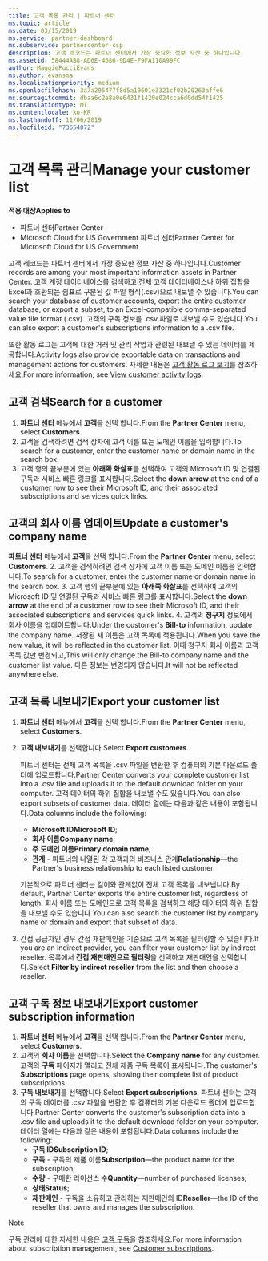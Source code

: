 ```yaml
---
title: 고객 목록 관리 | 파트너 센터
ms.topic: article
ms.date: 03/15/2019
ms.service: partner-dashboard
ms.subservice: partnercenter-csp
description: 고객 레코드는 파트너 센터에서 가장 중요한 정보 자산 중 하나입니다.
ms.assetid: 58444AB8-AD6E-4686-9D4E-F9FA110A99FC
author: MaggiePucciEvans
ms.author: evansma
ms.localizationpriority: medium
ms.openlocfilehash: 3a7a295477f8d5a19601e3321cf02b20263affe6
ms.sourcegitcommit: dbaa6c2e8a0e6431f1420e024cca6d0dd54f1425
ms.translationtype: MT
ms.contentlocale: ko-KR
ms.lasthandoff: 11/06/2019
ms.locfileid: "73654072"
---
```

# <a name="manage-your-customer-list"></a><span data-ttu-id="268b5-103">고객 목록 관리</span><span class="sxs-lookup"><span data-stu-id="268b5-103">Manage your customer list</span></span>

<span data-ttu-id="268b5-104">**적용 대상**</span><span class="sxs-lookup"><span data-stu-id="268b5-104">**Applies to**</span></span>

-  <span data-ttu-id="268b5-105">파트너 센터</span><span class="sxs-lookup"><span data-stu-id="268b5-105">Partner Center</span></span>
-  <span data-ttu-id="268b5-106">Microsoft Cloud for US Government 파트너 센터</span><span class="sxs-lookup"><span data-stu-id="268b5-106">Partner Center for Microsoft Cloud for US Government</span></span>


<span data-ttu-id="268b5-107">고객 레코드는 파트너 센터에서 가장 중요한 정보 자산 중 하나입니다.</span><span class="sxs-lookup"><span data-stu-id="268b5-107">Customer records are among your most important information assets in Partner Center.</span></span> <span data-ttu-id="268b5-108">고객 계정 데이터베이스를 검색하고 전체 고객 데이터베이스나 하위 집합을 Excel과 호환되는 쉼표로 구분된 값 파일 형식(.csv)으로 내보낼 수 있습니다.</span><span class="sxs-lookup"><span data-stu-id="268b5-108">You can search your database of customer accounts, export the entire customer database, or export a subset, to an Excel-compatible comma-separated value file format (.csv).</span></span> <span data-ttu-id="268b5-109">고객의 구독 정보를 .csv 파일로 내보낼 수도 있습니다.</span><span class="sxs-lookup"><span data-stu-id="268b5-109">You can also export a customer's subscriptions information to a .csv file.</span></span>

<span data-ttu-id="268b5-110">또한 활동 로그는 고객에 대한 거래 및 관리 작업과 관련된 내보낼 수 있는 데이터를 제공합니다.</span><span class="sxs-lookup"><span data-stu-id="268b5-110">Activity logs also provide exportable data on transactions and management actions for customers.</span></span> <span data-ttu-id="268b5-111">자세한 내용은 [고객 활동 로그 보기](activity-logs.md)를 참조하세요.</span><span class="sxs-lookup"><span data-stu-id="268b5-111">For more information, see [View customer activity logs](activity-logs.md).</span></span>


## <a name="search-for-a-customer"></a><span data-ttu-id="268b5-112">고객 검색</span><span class="sxs-lookup"><span data-stu-id="268b5-112">Search for a customer</span></span>

1.  <span data-ttu-id="268b5-113">**파트너 센터** 메뉴에서 **고객**을 선택 합니다.</span><span class="sxs-lookup"><span data-stu-id="268b5-113">From the **Partner Center** menu, select **Customers**.</span></span>
2.  <span data-ttu-id="268b5-114">고객을 검색하려면 검색 상자에 고객 이름 또는 도메인 이름을 입력합니다.</span><span class="sxs-lookup"><span data-stu-id="268b5-114">To search for a customer, enter the customer name or domain name in the search box.</span></span>
3.  <span data-ttu-id="268b5-115">고객 행의 끝부분에 있는 **아래쪽 화살표**를 선택하여 고객의 Microsoft ID 및 연결된 구독과 서비스 빠른 링크를 표시합니다.</span><span class="sxs-lookup"><span data-stu-id="268b5-115">Select the **down arrow** at the end of a customer row to see their Microsoft ID, and their associated subscriptions and services quick links.</span></span>

## <a name="update-a-customers-company-name"></a><span data-ttu-id="268b5-116">고객의 회사 이름 업데이트</span><span class="sxs-lookup"><span data-stu-id="268b5-116">Update a customer's company name</span></span>

<span data-ttu-id="268b5-117">**파트너 센터** 메뉴에서 **고객**을 선택 합니다.</span><span class="sxs-lookup"><span data-stu-id="268b5-117">From the **Partner Center** menu, select **Customers**.</span></span>
2.  <span data-ttu-id="268b5-118">고객을 검색하려면 검색 상자에 고객 이름 또는 도메인 이름을 입력합니다.</span><span class="sxs-lookup"><span data-stu-id="268b5-118">To search for a customer, enter the customer name or domain name in the search box.</span></span>
3.  <span data-ttu-id="268b5-119">고객 행의 끝부분에 있는 **아래쪽 화살표**를 선택하여 고객의 Microsoft ID 및 연결된 구독과 서비스 빠른 링크를 표시합니다.</span><span class="sxs-lookup"><span data-stu-id="268b5-119">Select the **down arrow** at the end of a customer row to see their Microsoft ID, and their associated subscriptions and services quick links.</span></span>
4.  <span data-ttu-id="268b5-120">고객의 **청구지** 정보에서 회사 이름을 업데이트합니다.</span><span class="sxs-lookup"><span data-stu-id="268b5-120">Under the customer's **Bill-to** information, update the company name.</span></span> <span data-ttu-id="268b5-121">저장된 새 이름은 고객 목록에 적용됩니다.</span><span class="sxs-lookup"><span data-stu-id="268b5-121">When you save the new value, it will be reflected in the customer list.</span></span> <span data-ttu-id="268b5-122">이때 청구지 회사 이름과 고객 목록 값만 변경되고,</span><span class="sxs-lookup"><span data-stu-id="268b5-122">This will only change the Bill-to company name and the customer list value.</span></span> <span data-ttu-id="268b5-123">다른 정보는 변경되지 않습니다.</span><span class="sxs-lookup"><span data-stu-id="268b5-123">It will not be reflected anywhere else.</span></span>

## <a name="export-your-customer-list"></a><span data-ttu-id="268b5-124">고객 목록 내보내기</span><span class="sxs-lookup"><span data-stu-id="268b5-124">Export your customer list</span></span>

1.  <span data-ttu-id="268b5-125">**파트너 센터** 메뉴에서 **고객**을 선택 합니다.</span><span class="sxs-lookup"><span data-stu-id="268b5-125">From the **Partner Center** menu, select **Customers**.</span></span>
2.  <span data-ttu-id="268b5-126">**고객 내보내기**를 선택합니다.</span><span class="sxs-lookup"><span data-stu-id="268b5-126">Select **Export customers**.</span></span>

    <span data-ttu-id="268b5-127">파트너 센터는 전체 고객 목록을 .csv 파일을 변환한 후 컴퓨터의 기본 다운로드 폴더에 업로드합니다.</span><span class="sxs-lookup"><span data-stu-id="268b5-127">Partner Center converts your complete customer list into a .csv file and uploads it to the default download folder on your computer.</span></span> <span data-ttu-id="268b5-128">고객 데이터의 하위 집합을 내보낼 수도 있습니다.</span><span class="sxs-lookup"><span data-stu-id="268b5-128">You can also export subsets of customer data.</span></span> <span data-ttu-id="268b5-129">데이터 열에는 다음과 같은 내용이 포함됩니다.</span><span class="sxs-lookup"><span data-stu-id="268b5-129">Data columns include the following:</span></span>

    -   <span data-ttu-id="268b5-130">**Microsoft ID**</span><span class="sxs-lookup"><span data-stu-id="268b5-130">**Microsoft ID**;</span></span>
    -   <span data-ttu-id="268b5-131">**회사 이름**</span><span class="sxs-lookup"><span data-stu-id="268b5-131">**Company name**;</span></span>
    -   <span data-ttu-id="268b5-132">**주 도메인 이름**</span><span class="sxs-lookup"><span data-stu-id="268b5-132">**Primary domain name**;</span></span>
    -   <span data-ttu-id="268b5-133">**관계** - 파트너의 나열된 각 고객과의 비즈니스 관계</span><span class="sxs-lookup"><span data-stu-id="268b5-133">**Relationship**—the Partner's business relationship to each listed customer.</span></span>

    <span data-ttu-id="268b5-134">기본적으로 파트너 센터는 길이와 관계없이 전체 고객 목록을 내보냅니다.</span><span class="sxs-lookup"><span data-stu-id="268b5-134">By default, Partner Center exports the entire customer list, regardless of length.</span></span> <span data-ttu-id="268b5-135">회사 이름 또는 도메인으로 고객 목록을 검색하고 해당 데이터의 하위 집합을 내보낼 수도 있습니다.</span><span class="sxs-lookup"><span data-stu-id="268b5-135">You can also search the customer list by company name or domain and export that subset of data.</span></span>

3.  <span data-ttu-id="268b5-136">간접 공급자인 경우 간접 재판매인을 기준으로 고객 목록을 필터링할 수 있습니다.</span><span class="sxs-lookup"><span data-stu-id="268b5-136">If you are an indirect provider, you can filter your customer list by indirect reseller.</span></span> <span data-ttu-id="268b5-137">목록에서 **간접 재판매인으로 필터링**을 선택하고 재판매인을 선택합니다.</span><span class="sxs-lookup"><span data-stu-id="268b5-137">Select **Filter by indirect reseller** from the list and then choose a reseller.</span></span>


## <a name="export-customer-subscription-information"></a><span data-ttu-id="268b5-138">고객 구독 정보 내보내기</span><span class="sxs-lookup"><span data-stu-id="268b5-138">Export customer subscription information</span></span>

1.  <span data-ttu-id="268b5-139">**파트너 센터** 메뉴에서 **고객**을 선택 합니다.</span><span class="sxs-lookup"><span data-stu-id="268b5-139">From the **Partner Center** menu, select **Customers**.</span></span>
2.  <span data-ttu-id="268b5-140">고객의 **회사 이름**을 선택합니다.</span><span class="sxs-lookup"><span data-stu-id="268b5-140">Select the **Company name** for any customer.</span></span> <span data-ttu-id="268b5-141">고객의 **구독** 페이지가 열리고 전체 제품 구독 목록이 표시됩니다.</span><span class="sxs-lookup"><span data-stu-id="268b5-141">The customer's **Subscriptions** page opens, showing their complete list of product subscriptions.</span></span>
3.  <span data-ttu-id="268b5-142">**구독 내보내기**를 선택합니다.</span><span class="sxs-lookup"><span data-stu-id="268b5-142">Select **Export subscriptions**.</span></span> <span data-ttu-id="268b5-143">파트너 센터는 고객의 구독 데이터를 .csv 파일을 변환한 후 컴퓨터의 기본 다운로드 폴더에 업로드합니다.</span><span class="sxs-lookup"><span data-stu-id="268b5-143">Partner Center converts the customer's subscription data into a .csv file and uploads it to the default download folder on your computer.</span></span> <span data-ttu-id="268b5-144">데이터 열에는 다음과 같은 내용이 포함됩니다.</span><span class="sxs-lookup"><span data-stu-id="268b5-144">Data columns include the following:</span></span>
    -   <span data-ttu-id="268b5-145">**구독 ID**</span><span class="sxs-lookup"><span data-stu-id="268b5-145">**Subscription ID**;</span></span>
    -   <span data-ttu-id="268b5-146">**구독** - 구독의 제품 이름</span><span class="sxs-lookup"><span data-stu-id="268b5-146">**Subscription**—the product name for the subscription;</span></span>
    -   <span data-ttu-id="268b5-147">**수량** - 구매한 라이선스 수</span><span class="sxs-lookup"><span data-stu-id="268b5-147">**Quantity**—number of purchased licenses;</span></span>
    -   <span data-ttu-id="268b5-148">**상태**</span><span class="sxs-lookup"><span data-stu-id="268b5-148">**Status**;</span></span>
    -   <span data-ttu-id="268b5-149">**재판매인** - 구독을 소유하고 관리하는 재판매인의 ID</span><span class="sxs-lookup"><span data-stu-id="268b5-149">**Reseller**—the ID of the reseller that owns and manages the subscription.</span></span>

> [!NOTE]  
> <span data-ttu-id="268b5-150">구독 관리에 대한 자세한 내용은 [고객 구독](customer-subscriptions.md)을 참조하세요.</span><span class="sxs-lookup"><span data-stu-id="268b5-150">For more information about subscription management, see [Customer subscriptions](customer-subscriptions.md).</span></span>

     

 

 



